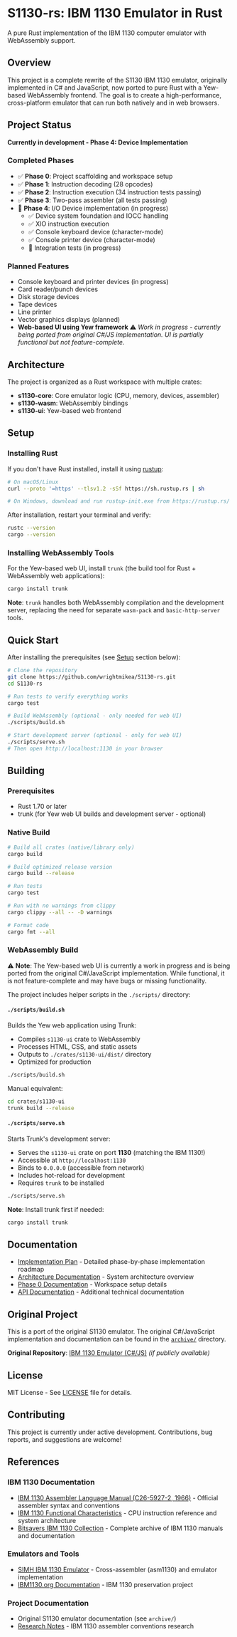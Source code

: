 # S1130-rs: IBM 1130 Emulator in Rust

A pure Rust implementation of the IBM 1130 computer emulator with WebAssembly support.

## Overview

This project is a complete rewrite of the S1130 IBM 1130 emulator, originally implemented in C# and JavaScript, now ported to pure Rust with a Yew-based WebAssembly frontend. The goal is to create a high-performance, cross-platform emulator that can run both natively and in web browsers.

## Project Status

**Currently in development - Phase 4: Device Implementation**

### Completed Phases
- ✅ **Phase 0**: Project scaffolding and workspace setup
- ✅ **Phase 1**: Instruction decoding (28 opcodes)
- ✅ **Phase 2**: Instruction execution (34 instruction tests passing)
- ✅ **Phase 3**: Two-pass assembler (all tests passing)
- 🔄 **Phase 4**: I/O Device implementation (in progress)
  - ✅ Device system foundation and IOCC handling
  - ✅ XIO instruction execution
  - ✅ Console keyboard device (character-mode)
  - ✅ Console printer device (character-mode)
  - 🔄 Integration tests (in progress)

### Planned Features
- Console keyboard and printer devices (in progress)
- Card reader/punch devices
- Disk storage devices
- Tape devices
- Line printer
- Vector graphics displays (planned)
- **Web-based UI using Yew framework** ⚠️ *Work in progress - currently being ported from original C#/JS implementation. UI is partially functional but not feature-complete.*

## Architecture

The project is organized as a Rust workspace with multiple crates:

- **s1130-core**: Core emulator logic (CPU, memory, devices, assembler)
- **s1130-wasm**: WebAssembly bindings
- **s1130-ui**: Yew-based web frontend

## Setup

### Installing Rust

If you don't have Rust installed, install it using [rustup](https://rustup.rs/):

```bash
# On macOS/Linux
curl --proto '=https' --tlsv1.2 -sSf https://sh.rustup.rs | sh

# On Windows, download and run rustup-init.exe from https://rustup.rs/
```

After installation, restart your terminal and verify:
```bash
rustc --version
cargo --version
```

### Installing WebAssembly Tools

For the Yew-based web UI, install `trunk` (the build tool for Rust + WebAssembly web applications):

```bash
cargo install trunk
```

**Note**: `trunk` handles both WebAssembly compilation and the development server, replacing the need for separate `wasm-pack` and `basic-http-server` tools.

## Quick Start

After installing the prerequisites (see [Setup](#setup) section below):

```bash
# Clone the repository
git clone https://github.com/wrightmikea/S1130-rs.git
cd S1130-rs

# Run tests to verify everything works
cargo test

# Build WebAssembly (optional - only needed for web UI)
./scripts/build.sh

# Start development server (optional - only for web UI)
./scripts/serve.sh
# Then open http://localhost:1130 in your browser
```

## Building

### Prerequisites
- Rust 1.70 or later
- trunk (for Yew web UI builds and development server - optional)

### Native Build

```bash
# Build all crates (native/library only)
cargo build

# Build optimized release version
cargo build --release

# Run tests
cargo test

# Run with no warnings from clippy
cargo clippy --all -- -D warnings

# Format code
cargo fmt --all
```

### WebAssembly Build

⚠️ **Note**: The Yew-based web UI is currently a work in progress and is being ported from the original C#/JavaScript implementation. While functional, it is not feature-complete and may have bugs or missing functionality.

The project includes helper scripts in the `./scripts/` directory:

#### `./scripts/build.sh`
Builds the Yew web application using Trunk:
- Compiles `s1130-ui` crate to WebAssembly
- Processes HTML, CSS, and static assets
- Outputs to `./crates/s1130-ui/dist/` directory
- Optimized for production

```bash
./scripts/build.sh
```

Manual equivalent:
```bash
cd crates/s1130-ui
trunk build --release
```

#### `./scripts/serve.sh`
Starts Trunk's development server:
- Serves the `s1130-ui` crate on port **1130** (matching the IBM 1130!)
- Accessible at `http://localhost:1130`
- Binds to `0.0.0.0` (accessible from network)
- Includes hot-reload for development
- Requires `trunk` to be installed

```bash
./scripts/serve.sh
```

**Note**: Install trunk first if needed:
```bash
cargo install trunk
```

## Documentation

- [Implementation Plan](./ImplementationPlan.md) - Detailed phase-by-phase implementation roadmap
- [Architecture Documentation](./docs/DMS-Architecture.md) - System architecture overview
- [Phase 0 Documentation](./docs/phase-0-workspace.md) - Workspace setup details
- [API Documentation](./docs/) - Additional technical documentation

## Original Project

This is a port of the original S1130 emulator. The original C#/JavaScript implementation and documentation can be found in the [`archive/`](./archive/) directory.

**Original Repository**: [IBM 1130 Emulator (C#/JS)](https://github.com/wrightmikea/S1130) *(if publicly available)*

## License

MIT License - See [LICENSE](./LICENSE) file for details.

## Contributing

This project is currently under active development. Contributions, bug reports, and suggestions are welcome!

## References

### IBM 1130 Documentation
- [IBM 1130 Assembler Language Manual (C26-5927-2, 1966)](https://bitsavers.org/pdf/ibm/1130/lang/C26-5927-2_1130_Assembler_Language_1966.pdf) - Official assembler syntax and conventions
- [IBM 1130 Functional Characteristics](https://ibm1130.net/functional/) - CPU instruction reference and system architecture
- [Bitsavers IBM 1130 Collection](https://bitsavers.org/pdf/ibm/1130/) - Complete archive of IBM 1130 manuals and documentation

### Emulators and Tools
- [SIMH IBM 1130 Emulator](https://github.com/simh/simh/tree/master/Ibm1130) - Cross-assembler (asm1130) and emulator implementation
- [IBM1130.org Documentation](http://ibm1130.org) - IBM 1130 preservation project

### Project Documentation
- Original S1130 emulator documentation (see `archive/`)
- [Research Notes](./docs/research.md) - IBM 1130 assembler conventions research
